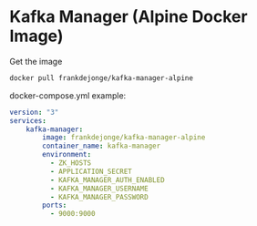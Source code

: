 # Kafka Manager (Alpine Docker Image)

Get the image

```bash
docker pull frankdejonge/kafka-manager-alpine
```

docker-compose.yml example:

```yaml
version: "3"
services:
    kafka-manager:
        image: frankdejonge/kafka-manager-alpine
        container_name: kafka-manager
        environment:
          - ZK_HOSTS
          - APPLICATION_SECRET
          - KAFKA_MANAGER_AUTH_ENABLED
          - KAFKA_MANAGER_USERNAME
          - KAFKA_MANAGER_PASSWORD
        ports:
          - 9000:9000
```